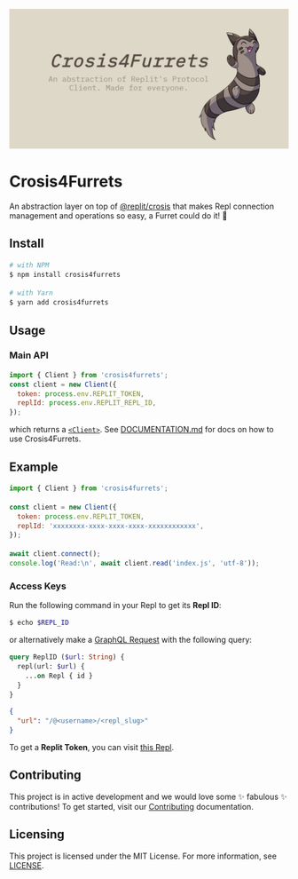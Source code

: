 ![](./.docs/banner.png)

# Crosis4Furrets

An abstraction layer on top of [@replit/crosis](https://www.npmjs.com/package/@replit/crosis)
that makes Repl connection management and operations so easy, a Furret could do it! :tada:

## Install

```sh
# with NPM
$ npm install crosis4furrets

# with Yarn
$ yarn add crosis4furrets
```

## Usage

### Main API

```js
import { Client } from 'crosis4furrets';
const client = new Client({
  token: process.env.REPLIT_TOKEN,
  replId: process.env.REPLIT_REPL_ID,
});
```

which returns a [`<Client>`](#client). See [DOCUMENTATION.md](./DOCUMENTATION.md) for docs on how
to use Crosis4Furrets.

## Example

```js
import { Client } from 'crosis4furrets';

const client = new Client({
  token: process.env.REPLIT_TOKEN,
  replId: 'xxxxxxxx-xxxx-xxxx-xxxx-xxxxxxxxxxxx',
});

await client.connect();
console.log('Read:\n', await client.read('index.js', 'utf-8'));
```

### Access Keys

Run the following command in your Repl to get its **Repl ID**:

```bash
$ echo $REPL_ID
```

or alternatively make a [GraphQL Request](https://replit.com/graphql)
with the following query:

```graphql
query ReplID ($url: String) {
  repl(url: $url) {
    ...on Repl { id }
  }
}
```

```json
{
  "url": "/@<username>/<repl_slug>"
}
```

To get a **Replit Token**, you can visit [this Repl](https://login-test.rayhanadev.repl.co).

## Contributing

This project is in active development and we would love some :sparkles: fabulous
:sparkles: contributions! To get started, visit our [Contributing](https://github.com/rayhanadev/crosis4furrets/blob/main/CONTRIBUTING.md)
documentation.

## Licensing

This project is licensed under the MIT License. For more information, see [LICENSE](https://github.com/rayhanadev/crosis4furrets/blob/main/LICENSE).
